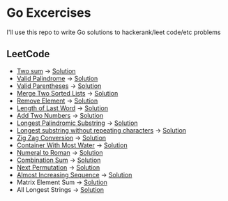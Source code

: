# Go Excercises

I'll use this repo to write Go solutions to hackerank/leet code/etc problems

## LeetCode
* [Two sum](https://leetcode.com/problems/two-sum/) -> [Solution](two_number_sum.go)
* [Valid Palindrome](https://leetcode.com/problems/valid-palindrome/) -> [Solution](validate_palindrome.go)
* [Valid Parentheses](https://leetcode.com/problems/valid-parentheses/) -> [Solution](valid_parenthesis.go)
* [Merge Two Sorted Lists](https://leetcode.com/problems/merge-two-sorted-lists/) -> [Solution](merge_sorted_lists.go)
* [Remove Element](https://leetcode.com/problems/remove-element) -> [Solution](remove_element.go)
* [Length of Last Word](https://leetcode.com/problems/length-of-last-word/) -> [Solution](length_of_last_word.go)
* [Add Two Numbers](https://leetcode.com/problems/add-two-numbers/) -> [Solution](add_two_numbers.go)
* [Longest Palindromic Substring](https://leetcode.com/problems/longest-palindromic-substring/) -> [Solution](longest_palindromic_substring.go)
* [Longest substring without repeating characters](https://leetcode.com/problems/longest-substring-without-repeating-characters/submissions/) -> [Solution](longest_substring_without_repeating_characters.go)
* [Zig Zag Conversion](https://leetcode.com/problems/zigzag-conversion/) -> [Solution](zig_zag_conversion.go)
* [Container With Most Water](https://leetcode.com/problems/container-with-most-water/) -> [Solution](container_with_most_water.go)
* [Numeral to Roman](https://leetcode.com/problems/integer-to-roman/) -> [Solution](numeral_to_roman.go)
* [Combination Sum](https://leetcode.com/problems/combination-sum/) -> [Solution](combination_sum.go)
* [Next Permutation](https://leetcode.com/problems/next-permutation/) -> [Solution](next_permutation.go)
* [Almost Increasing Sequence](https://stackoverflow.com/questions/46445743/how-to-get-almost-increasing-sequence-of-integers/46446694) -> [Solution](almost_increasing_sequence.go)
* Matrix Element Sum -> [Solution](matrix_element_sum.go)
* All Longest Strings -> [Solution](all_longest_strings.go)